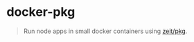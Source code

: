 # docker-pkg

> Run node apps in small docker containers using [zeit/pkg](https://github.com/zeit/pkg).

